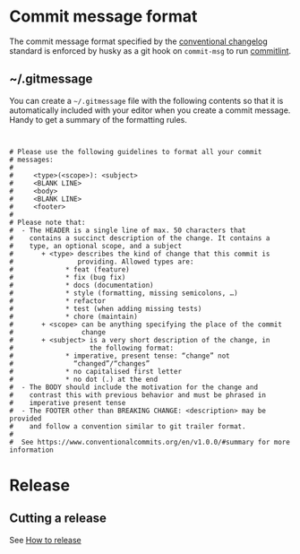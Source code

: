 # Commit message format #

The commit message format specified by the [conventional
changelog](https://github.com/conventional-changelog/conventional-changelog)
standard is enforced by husky as a git hook on `commit-msg` to run
[commitlint](https://github.com/conventional-changelog/commitlint).

## ~/.gitmessage ##

You can create a `~/.gitmessage` file with the following contents so that it is
automatically included with your editor when you create a commit message. Handy
to get a summary of the formatting rules.


```


# Please use the following guidelines to format all your commit
# messages:
#
#     <type>(<scope>): <subject>
#     <BLANK LINE>
#     <body>
#     <BLANK LINE>
#     <footer>
#
# Please note that:
#  - The HEADER is a single line of max. 50 characters that
#    contains a succinct description of the change. It contains a
#    type, an optional scope, and a subject
#       + <type> describes the kind of change that this commit is
#                providing. Allowed types are:
#             * feat (feature)
#             * fix (bug fix)
#             * docs (documentation)
#             * style (formatting, missing semicolons, …)
#             * refactor
#             * test (when adding missing tests)
#             * chore (maintain)
#       + <scope> can be anything specifying the place of the commit
#                 change
#       + <subject> is a very short description of the change, in
#                   the following format:
#             * imperative, present tense: “change” not
#               “changed”/“changes”
#             * no capitalised first letter
#             * no dot (.) at the end
#  - The BODY should include the motivation for the change and
#    contrast this with previous behavior and must be phrased in
#    imperative present tense
#  - The FOOTER other than BREAKING CHANGE: <description> may be provided
#    and follow a convention similar to git trailer format.
#
#  See https://www.conventionalcommits.org/en/v1.0.0/#summary for more information
```

# Release #

## Cutting a release ##

See [How to release](./CONTRIBUTING.md#how-to-release)
